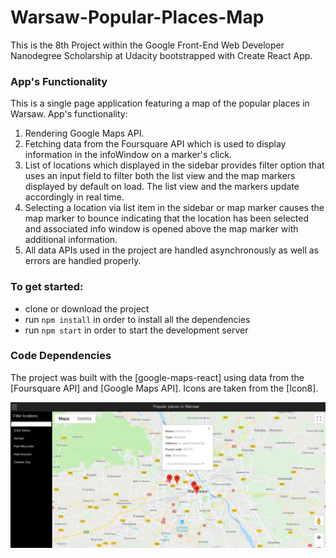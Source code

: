 # Warsaw-Popular-Places-Map
This is the 8th Project within the Google Front-End Web Developer Nanodegree Scholarship at Udacity bootstrapped with Create React App.

### App's Functionality
This is a single page application featuring a map of the popular places in Warsaw. App's functionality:
1. Rendering Google Maps API.  
2. Fetching data from the Foursquare API which is used to display information in the infoWindow on a marker's click.  
3. List of locations which displayed in the sidebar provides filter option that uses an input field to filter both the list view and the map markers displayed by default on load. The list view and the markers update accordingly in real time.  
4. Selecting a location via list item in the sidebar or map marker causes the map marker to bounce indicating that the location has been selected and associated info window is opened above the map marker with additional information.  
5. All data APIs used in the project are handled asynchronously as well as errors are handled properly.  

### To get started:
* clone or download the project
* run `npm install` in order to install all the dependencies
* run `npm start` in order to start the development server

### Code Dependencies
The project was built with the [google-maps-react] using data from the [Foursquare API] and [Google Maps API]. Icons are taken from the [Icon8].

![Screenshot](neighborhood.jpg)
